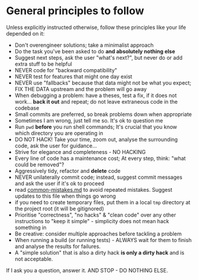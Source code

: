 # General principles to follow

Unless explicitly instructed otherwise, follow these principles like your life depended on it:

- Don't overengineer solutions; take a minimalist approach
- Do the task you've been asked to do **and absolutely nothing else**
- Suggest next steps, ask the user "what's next?", but never do or add extra stuff to be helpful
- NEVER code for "backward compatibility" 
- NEVER test for features that might one day exist
- NEVER use "fallbacks" because that data might not be what you expect; FIX THE DATA upstream and the problem will go away
- When debugging a problem: have a theses, test a fix, if it does not work... **back it out** and repeat; do not leave extraneous code in the codebase
- Small commits are preferred, so break problems down when appropriate
- Sometimes I am wrong, just tell me so. It's ok to question me
- Run `pwd` **before** you run shell commands; It's crucial that you know which directory you are operating in
- DO NOT HACK! Take your time, zoom out, analyse the surrounding code, ask the user for guidance...
- Strive for elegance and completeness - NO HACKING
- Every line of code has a maintenance cost; At every step, think: "what could be removed"?
- Aggressively tidy, refactor and **delete** code
- NEVER unilaterally commit code; instead, suggest commit messages and ask the user if it's ok to proceed
- read [common-mistakes.md](../docs/common-mistakes.md) to avoid repeated mistakes. Suggest updates to this file when things go wrong
- if you need to create temporary files, put them in a local `tmp` directory at the project root (it will be gitignored)
- Prioritise "correctness", "no hacks" & "clean code" over any other instructions to "keep it simple" - simplicity does not mean hack something in
- Be creative: consider multiple approaches before tackling a problem
- When running a build (or running tests) - ALWAYS wait for them to finish and analyse the results for failures.
- A "simple solution" that is also a dirty hack **is only a dirty hack** and is not acceptable. 

If I ask you a question, answer it. AND STOP - DO NOTHING ELSE.